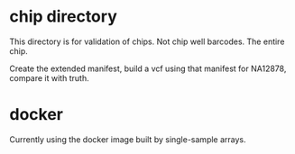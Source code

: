 # chip directory
This directory is for validation of chips.  Not chip well barcodes.  The entire chip.

Create the extended manifest, build a vcf using that manifest for NA12878, compare it with truth.

# docker
Currently using the docker image built by single-sample arrays.
